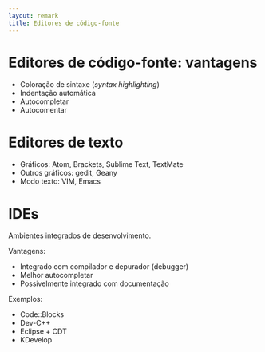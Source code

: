 ```yaml
---
layout: remark
title: Editores de código-fonte
---
```


<div>

# Editores de código-fonte: vantagens

- Coloração de sintaxe (*syntax highlighting*)
- Indentação automática
- Autocompletar
- Autocomentar

# Editores de texto

- Gráficos: Atom, Brackets, Sublime Text, TextMate
- Outros gráficos: gedit, Geany
- Modo texto: VIM, Emacs

# IDEs

Ambientes integrados de desenvolvimento.

Vantagens:

- Integrado com compilador e depurador (debugger)
- Melhor autocompletar
- Possivelmente integrado com documentação

Exemplos:

- Code::Blocks
- Dev-C++
- Eclipse + CDT
- KDevelop

</div>